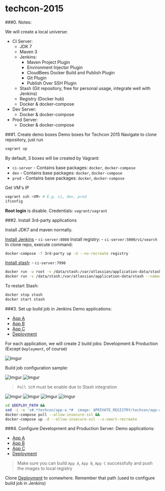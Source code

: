 # techcon-2015

###0. Notes:

We will create a local universe:

+ CI Server:
    + JDK 7
    + Maven 3
    + Jenkins:
        + Maven Project Plugin
        + Environment Injector Plugin
        + CloudBees Docker Build and Publish Plugin
        + Git Plugin
        + Publish Over SSH Plugin
    + Stash (Git repository, free for personal usage, integrate well with Jenkins)
    + Registry (Docker hub)
    + Docker & docker-compose
+ Dev Server:
    + Docker & docker-compose
+ Prod Server:
    + Docker & docker-compose

###1. Create demo boxes
Demo boxes for Techcon 2015
Navigate to clone repository, just run

```bash
vagrant up
```

By default, 3 boxes will be created by Vagrant:
+ `ci-server` - Contains base packages: `docker`, `docker-compose`
+ `dev` - Contains base packages: `docker`, `docker-compose`
+ `prod` - Contains base packages: `docker`, `docker-compose`

Get VM's IP

```bash
vagrant ssh <VM> # E.g. ci, dev, prod
ifconfig
```

**Root login** is disable.
Credentials: `vagrant/vagrant`

###2. Install 3rd-party applications

Install JDK7 and maven normally.

[Install Jenkins](https://wiki.jenkins-ci.org/display/JENKINS/Installing+Jenkins+on+Ubuntu) - `ci-server:8080`
Install registry: - `ci-server:5000/v1/search` In clone repo, execute command:

```bash
docker-compose -f 3rd-party up -d --no-recreate registry
```

[Install stash](https://registry.hub.docker.com/u/atlassian/stash/): - `ci-server:7990`
```bash
docker run -u root -v /data/stash:/var/atlassian/application-data/stash atlassian/stash chown -R daemon  /var/atlassian/application-data/stash
docker run -v /data/stash:/var/atlassian/application-data/stash --name="stash" -d -p 7990:7990 -p 7999:7999 atlassian/stash
```

To restart Stash:
```bash
docker stop stash
docker start stash
```

###3. Set up build job in Jenkins
Demo applications:
+ [App A](https://github.com/trandoan/appA)
+ [App B](https://github.com/trandoan/appB)
+ [App C](https://github.com/trandoan/appC)
+ [Deployment](https://github.com/trandoan/deployment)

For each application, we will create 2 build jobs: Development & Production (Except `Deployment`, of course)

![Imgur](http://i.imgur.com/QTsAmHS.png)

Build job configuration sample:

![Imgur](http://i.imgur.com/fs1T3Xk.png)
![Imgur](http://i.imgur.com/hK3YIXI.png)

> `Poll SCM` must be enable due to Stash integration

![Imgur](http://i.imgur.com/SZZTOg9.png)
![Imgur](http://i.imgur.com/Cyof4Wq.png)
![Imgur](http://i.imgur.com/MOTuDz8.png)
![Imgur](http://i.imgur.com/iQaFgfW.png)

```bash
cd $DEPLOY_PATH &&
sed -i -e 's#.*techcon/app-a.*#  image: $PRIVATE_REGISTRY/techcon/app-a:$POM_VERSION#g' -e 's#.*techcon/app-b.*#  image: $PRIVATE_REGISTRY/techcon/app-b:$APP_B_VERSION#g' -e 's#.*techcon/app-c.*#  image: $PRIVATE_REGISTRY/techcon/app-c:$APP_C_VERSION#g' docker-compose.yml &&
docker-compose pull --allow-insecure-ssl &&
docker-compose up -d --allow-insecure-ssl --x-smart-recreate
```

###4. Configure Development and Production Server:
Demo applications:
+ [App A](https://github.com/trandoan/appA)
+ [App B](https://github.com/trandoan/appB)
+ [App C](https://github.com/trandoan/appC)
+ [Deployment](https://github.com/trandoan/deployment)

> Make sure you can build `App A`, `App B`, `App C` successfully and push the images to local registry

Clone [Deployment](https://github.com/trandoan/deployment) to somewhere. Remember that path (used to configure build job in Jenkins)



